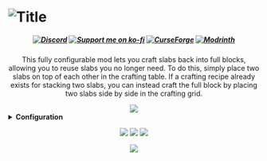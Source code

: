 <h1><img src="https://i.imgur.com/Im9VgDK.png" alt="Title"/></h1>
<center><h5 style="text-align: center;"><strong> 
<a href="https://discord.gg/2CUh6gMuCt" ><img src="https://img.shields.io/discord/1027252425960198165?color=5b6ee1&amp;label=Discord&amp;style=for-the-badge&amp;logo=discord&amp;logoColor=white" alt="Discord" /></a> 
<a href="https://ko-fi.com/mars_" ><img src="https://img.shields.io/badge/ko--fi-donate-FF5E5B?style=for-the-badge&amp;logo=ko-fi&amp;logoColor=white" alt="Support me on ko-fi" /></a>
<a href="https://www.curseforge.com/minecraft/mc-mods/craft-slabs-back-into-blocks" ><img src="https://img.shields.io/curseforge/dt/704296?color=F16436&amp;logo=curseforge&amp;logoColor=white&amp;label=Curseforge&amp;style=for-the-badge" alt="CurseForge" /></a>
<a href="https://modrinth.com/mod/craft-slabs-back-into-blocks" ><img src="https://img.shields.io/modrinth/dt/craft-slabs-back-into-blocks?style=for-the-badge&amp;logo=modrinth&amp;logoColor=white&amp;label=modrinth&amp;color=00AF5C" alt="Modrinth" /></a>
</strong></h5></center>
<center><p style="text-align: center;">This fully configurable mod lets you craft slabs back into full blocks, allowing you to reuse slabs you no longer need. To do this, simply place two slabs on top of each other in the crafting table. If a crafting recipe already exists for stacking two slabs, you can instead craft the full block by placing two slabs side by side in the crafting grid.</p>
<img src="https://i.imgur.com/wDOxLzQ.png"/></center>
<details>
<summary><strong>Configuration</strong></summary>
<p>You can configure this mod directly in-game or by editing the JSON file located at <code>config/slabstoblocks.json</code> in your profile folder. Please note that any changes will require restarting Minecraft to take effect.</p>
<center><b>slabBlockList</b> - List of strings specifying which slabs are converted into which blocks in this pattern: <code>"slabname, blockname, pattern(not necessary)"</code></center>
<br>
<center>
<p><strong>Few examples:</strong><code>"minecraft:smooth_stone_slab, minecraft:smooth_stone",</code>
<img src="https://i.imgur.com/21wK6tK.png"/></p>
<p><code>"minecraft:cut_copper_slab, minecraft:cut_copper, -",</code>
<img src="https://i.imgur.com/PE1Yjew.png"/></p>
<p><code>"minecraft:smooth_stone_slab, minecraft:smooth_stone, /",</code> <br>
This is a not part of the default config it is just an example of what you can do with it
<img src="https://i.imgur.com/Y4ONoOD.png"/></p>
</center>
</details>
<center><p style="text-align: center;">
<img src="https://i.imgur.com/oLLkoRH.png"/>
<a href="https://www.curseforge.com/minecraft/mc-mods/deimos-fabric-forge-neoforge" rel="nofollow">
<img src="https://i.imgur.com/6xg4Opb.png"/></a>
<a href="https://modrinth.com/mod/deimos" rel="nofollow">
<img src="https://i.imgur.com/iy76bgp.png"/></a>
</p></center>
<p style="text-align: center;"><a href="https://url-shortener.curseforge.com/oNMBl" rel="nofollow">
<img src="https://i.imgur.com/y3LiTfU.png"/></a></p>